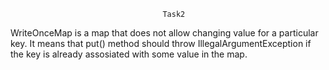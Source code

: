                                       Task2
                                      
WriteOnceMap is a map that does not allow changing value for a particular key.
             It means that put() method should throw IllegalArgumentException if the key is already
             assosiated with some value in the map.
